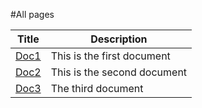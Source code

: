 

#All pages



Title | Description
----- | -----------
[Doc1](/home/pieter/git/Lang/MarkUp/test/md/Doc1.md) | This is the first document
[Doc2](/home/pieter/git/Lang/MarkUp/test/md/Doc2.md) | This is the second document
[Doc3](/home/pieter/git/Lang/MarkUp/test/md/Doc3.md) | The third document
